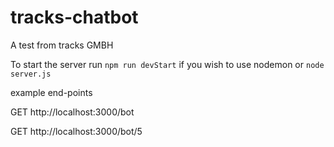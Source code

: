 # tracks-chatbot
A test from tracks GMBH

To start the server run `npm run devStart` if you wish to use nodemon or `node server.js`

example end-points

GET http://localhost:3000/bot

GET http://localhost:3000/bot/5

